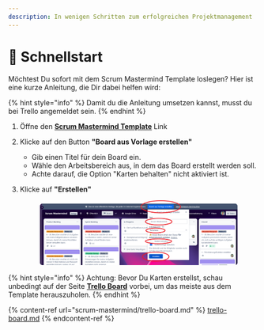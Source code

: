 ```yaml
---
description: In wenigen Schritten zum erfolgreichen Projektmanagement
---
```


# 🚀 Schnellstart

Möchtest Du sofort mit dem Scrum Mastermind Template loslegen? Hier ist eine kurze Anleitung, die Dir dabei helfen wird:

{% hint style="info" %}
Damit du die Anleitung umsetzen kannst, musst du bei Trello angemeldet sein.
{% endhint %}

1. Öffne den [**Scrum Mastermind Template**](https://trello.com/b/IGeT9eAx/) Link
2. Klicke auf den Button **"Board aus Vorlage erstellen"**
   * Gib einen Titel für dein Board ein.
   * Wähle den Arbeitsbereich aus, in dem das Board erstellt werden soll.
   * Achte darauf, die Option "Karten behalten" nicht aktiviert ist.
3.  Klicke auf **"Erstellen"**



    <figure><img src=".gitbook/assets/create-board.png" alt=""><figcaption></figcaption></figure>

{% hint style="info" %}
Achtung: Bevor Du Karten erstellst, schau unbedingt auf der Seite [**Trello Board**](scrum-mastermind/trello-board.md) vorbei, um das meiste aus dem Template herauszuholen.
{% endhint %}

{% content-ref url="scrum-mastermind/trello-board.md" %}
[trello-board.md](scrum-mastermind/trello-board.md)
{% endcontent-ref %}
